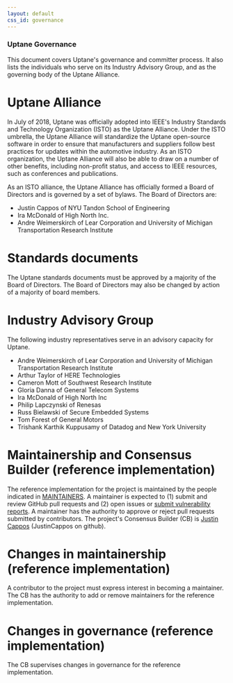 ```yaml
---
layout: default
css_id: governance
---
```


### Uptane Governance

This document covers Uptane's governance and committer process. It also lists the individuals who serve on its Industry Advisory Group, and as the governing body of the Uptane Alliance.

# Uptane Alliance

In July of 2018, Uptane was officially adopted into IEEE's Industry Standards
and Technology Organization (ISTO) as the Uptane Alliance. Under the ISTO umbrella,
the Uptane Alliance will standardize the Uptane open-source software in order to ensure that manufacturers and suppliers
follow best practices for updates within the automotive industry. As an ISTO
organization, the Uptane Alliance will also be able to draw on a number of other
benefits, including non-profit status, and access to IEEE resources, such as conferences
and publications.

As an ISTO alliance, the Uptane Alliance has officially formed a Board of Directors and is governed by a set of bylaws. The Board of Directors are:

* Justin Cappos of NYU Tandon School of Engineering
* Ira McDonald of High North Inc.
* Andre Weimerskirch of Lear Corporation and University of Michigan
Transportation Research Institute

# Standards documents

The Uptane standards documents must be approved by a majority of the Board of Directors. The Board of Directors may also be changed by
action of a majority of board members.

# Industry Advisory Group

The following industry representatives serve in an advisory capacity for Uptane.

* Andre Weimerskirch of Lear Corporation and University of Michigan Transportation Research Institute
* Arthur Taylor of HERE Technologies
* Cameron Mott of Southwest Research Institute
* Gloria Danna of General Telecom Systems
* Ira McDonald of High North Inc
* Philip Lapczynski of Renesas
* Russ Bielawski of Secure Embedded Systems
* Tom Forest of General Motors
* Trishank Karthik Kuppusamy of Datadog and New York University


# Maintainership and Consensus Builder (reference implementation)

The reference implementation for the project is maintained by the people indicated in
[MAINTAINERS](MAINTAINERS.txt). A maintainer is expected to (1) submit and review GitHub pull requests and (2) open issues or [submit vulnerability
reports](https://github.com/theupdateframework/tuf#security-issues-and-bugs).
A maintainer has the authority to approve or reject pull requests submitted by
contributors.  The project's Consensus Builder (CB) is
[Justin Cappos](jcappos@nyu.edu) (JustinCappos on github).

# Changes in maintainership (reference implementation)

A contributor to the project must express interest in becoming a maintainer.
The CB has the authority to add or remove maintainers for the reference
implementation.

# Changes in governance (reference implementation)

The CB supervises changes in governance for the reference implementation.
